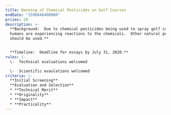 ```yaml
---
title: Banning of Chemical Pesticides on Golf Courses
endDate: "1598846400000"
prizes: 20
description: >-
  **Background:  Due to chemical pesticides being used to spray golf courses,
  humans are experiencing reactions to the chemicals.  Other natural pesticides
  should be used.**


  **Timeline:  Deadline for essays by July 31, 2020.**
rules: |-
  \-  Technical evaluations welcomed

  \-  Scientific evaulations welcomed
criteria: |-
  **Initial Screening**
  **Evaluation and Selection**
  * **Technical Merit**
  * **Originality**
  * **Impact**
  * **Practicality**
---
```


